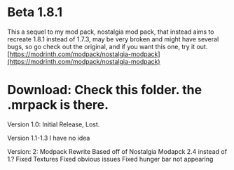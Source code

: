 # Beta 1.8.1
This a sequel to my mod pack, nostalgia mod pack, that instead aims to recreate 1.8.1 instead of 1.7.3, may be very broken and might have several bugs, so go check out the original, and if you want this one, try it out.
[https://modrinth.com/modpack/nostalgia-modpack](https://modrinth.com/modpack/nostalgia-modpack)

# Download: Check this folder. the .mrpack is there.

Version 1.0:
Initial Release, Lost.

Version 1.1-1.3
I have no idea

Version: 2:
Modpack Rewrite
Based off of Nostalgia Modapck 2.4 instead of 1.?
Fixed Textures
Fixed obvious issues
Fixed hunger bar not appearing
